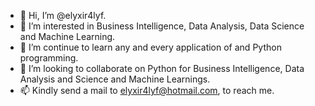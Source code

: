 - 👋 Hi, I’m @elyxir4lyf.
- 👀 I’m interested in Business Intelligence, Data Analysis, Data Science and Machine Learning.
- 🌱 I’m continue to learn any and every application of and Python programming.
- 💞️ I’m looking to collaborate on Python for Business Intelligence, Data Analysis and Science and Machine Learnings.
- 📫 Kindly send a mail to elyxir4lyf@hotmail.com, to reach me.

<!---
elyxir4lyf/elyxir4lyf is a ✨ special ✨ repository because its `README.md` (this file) appears on your GitHub profile.
You can click the Preview link to take a look at your changes.
--->
